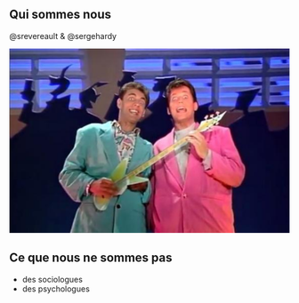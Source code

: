 ## Qui sommes nous
@srevereault & @sergehardy


![bogoss](/resources/debut-soiree.jpg)



## Ce que nous ne sommes pas

- des sociologues
- des psychologues
